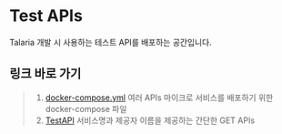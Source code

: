 # Test APIs

Talaria 개발 시 사용하는 테스트 API를 배포하는 공간입니다.

## 링크 바로 가기

> 1. [docker-compose.yml](docker-compose.yml)
>    여러 APIs 마이크로 서비스를 배포하기 위한 docker-compose 파일
> 2. [TestAPI](TestAPI/README.md)
>    서비스명과 제공자 이름을 제공하는 간단한 GET APIs 